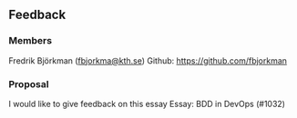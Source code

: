 ## Feedback

### Members
Fredrik Björkman (fbjorkma@kth.se) Github: https://github.com/fbjorkman

### Proposal
I would like to give feedback on this essay
Essay: BDD in DevOps (#1032)
